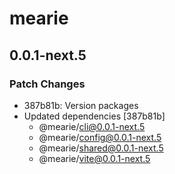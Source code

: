 # mearie

## 0.0.1-next.5

### Patch Changes

- 387b81b: Version packages
- Updated dependencies [387b81b]
  - @mearie/cli@0.0.1-next.5
  - @mearie/config@0.0.1-next.5
  - @mearie/shared@0.0.1-next.5
  - @mearie/vite@0.0.1-next.5
